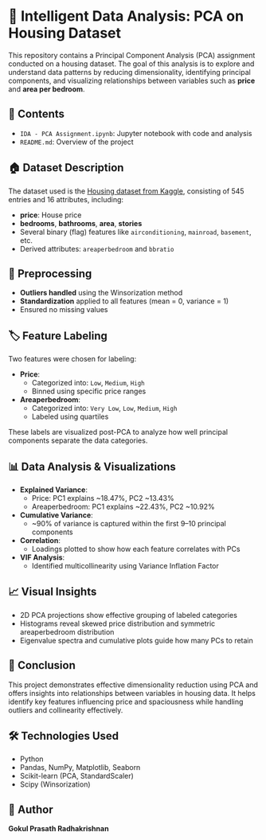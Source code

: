 
# 🧠 Intelligent Data Analysis: PCA on Housing Dataset

This repository contains a Principal Component Analysis (PCA) assignment conducted on a housing dataset. The goal of this analysis is to explore and understand data patterns by reducing dimensionality, identifying principal components, and visualizing relationships between variables such as **price** and **area per bedroom**.

## 📁 Contents

- `IDA - PCA Assignment.ipynb`: Jupyter notebook with code and analysis
- `README.md`: Overview of the project

## 🏠 Dataset Description

The dataset used is the [Housing dataset from Kaggle]([https://www.kaggle.com/code/gauravduttakiit/housing-price-prediction-with-pca/notebook]), consisting of 545 entries and 16 attributes, including:

- **price**: House price
- **bedrooms**, **bathrooms**, **area**, **stories**
- Several binary (flag) features like `airconditioning`, `mainroad`, `basement`, etc.
- Derived attributes: `areaperbedroom` and `bbratio`

## 🔧 Preprocessing

- **Outliers handled** using the Winsorization method
- **Standardization** applied to all features (mean = 0, variance = 1)
- Ensured no missing values

## 🏷️ Feature Labeling

Two features were chosen for labeling:

- **Price**:
  - Categorized into: `Low`, `Medium`, `High`
  - Binned using specific price ranges
- **Areaperbedroom**:
  - Categorized into: `Very Low`, `Low`, `Medium`, `High`
  - Labeled using quartiles

These labels are visualized post-PCA to analyze how well principal components separate the data categories.

## 📊 Data Analysis & Visualizations

- **Explained Variance**:
  - Price: PC1 explains ~18.47%, PC2 ~13.43%
  - Areaperbedroom: PC1 explains ~22.43%, PC2 ~10.92%
- **Cumulative Variance**:
  - ~90% of variance is captured within the first 9–10 principal components
- **Correlation**:
  - Loadings plotted to show how each feature correlates with PCs
- **VIF Analysis**:
  - Identified multicollinearity using Variance Inflation Factor

## 📈 Visual Insights

- 2D PCA projections show effective grouping of labeled categories
- Histograms reveal skewed price distribution and symmetric areaperbedroom distribution
- Eigenvalue spectra and cumulative plots guide how many PCs to retain

## 🧠 Conclusion

This project demonstrates effective dimensionality reduction using PCA and offers insights into relationships between variables in housing data. It helps identify key features influencing price and spaciousness while handling outliers and collinearity effectively.

## 🛠️ Technologies Used

- Python
- Pandas, NumPy, Matplotlib, Seaborn
- Scikit-learn (PCA, StandardScaler)
- Scipy (Winsorization)

## 📌 Author

**Gokul Prasath Radhakrishnan**  
